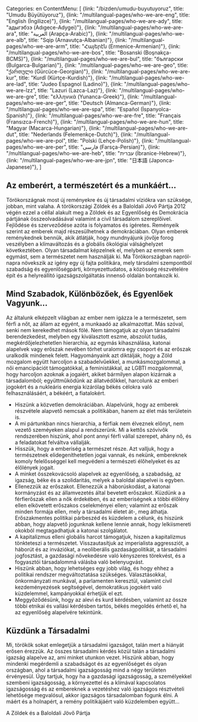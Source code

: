Categories: en
ContentMenu: [
  {link: "/bizden/umudu-buyutuyoruz", title: "Umudu Büyütüyoruz"},
  {link: "/multilangual-pages/who-we-are-eng", title: "English (İngilizce)"},
  {link: "/multilangual-pages/who-we-are-ady", title: "адыгэбзэ (Adıgece-Adygei)"},
  {link: "/multilangual-pages/who-we-are-ara", title: "العربية (Arapça-Arabic)"},
  {link: "/multilangual-pages/who-we-are-alb", title: "Sqip (Arnavutça-Albanian)"},
  {link: "/multilangual-pages/who-we-are-arm", title: "Հայերէն (Ermenice-Armenian)"},
  {link: "/multilangual-pages/who-we-are-bos", title: "Bosanski (Boşnakça-BCMS)"},
  {link: "/multilangual-pages/who-we-are-bul", title: "български (Bulgarca-Bulgarian)"},
  {link: "/multilangual-pages/who-we-are-geo", title: "ქართული (Gürcüce-Georgian)"},
  {link: "/multilangual-pages/who-we-are-kur", title: "Kurdî (Kürtçe-Kurdish)"},
  {link: "/multilangual-pages/who-we-are-lad", title: "Judeo Espagnol (Ladino)"},
  {link: "/multilangual-pages/who-we-are-lzz", title: "Lazuri (Lazca-Laz)"},
  {link: "/multilangual-pages/who-we-are-gre", title: "ελληνικά (Yunanca-Greek)"},
  {link: "/multilangual-pages/who-we-are-ger", title: "Deutsch (Almanca-German)"},
  {link: "/multilangual-pages/who-we-are-spa", title: "Español (İspanyolca-Spanish)"},
  {link: "/multilangual-pages/who-we-are-fre", title: "Français (Fransızca-French)"},
  {link: "/multilangual-pages/who-we-are-hun", title: "Magyar (Macarca-Hungarian)"},
  {link: "/multilangual-pages/who-we-are-dut", title: "Nederlands (Felemenkçe-Dutch)"},
  {link: "/multilangual-pages/who-we-are-pol", title: "Polski (Lehçe-Polish)"},
  {link: "/multilangual-pages/who-we-are-per", title: "فارسى (Farsça-Persian)"},
  {link: "/multilangual-pages/who-we-are-heb", title: "עברית (İbranice-Hebrew)"},
  {link: "/multilangual-pages/who-we-are-jpn", title: "日本語 (Japonca-Japanese)"},
  ]


##	Az emberért, a természetért és a munkáért…
 
Törökországnak most új reményekre és új társadalmi víziókra van szüksége, jobban, mint valaha.
A törökországi Zöldek és a Baloldali Jövő Pártja 2012 végén ezzel a céllal alakult meg a Zöldek és az Egyenlőség és Demokrácia pártjának összeolvadásával valamint a civil társadalom szereplőivel. Fejlődése és szerveződése azóta is folyamatos és ígéretes.
Reményeik szerint az emberek majd részesülhetnek a demokráciában. 
Olyan emberek reménykednek bennük, akik átlátják, hogy mundnyájunk jövője forog veszélyben a klímaváltozás és a globális ökológiai válsághelyzet következtében.
Olyan társadalmat képzelnek el, melyben az emerek sem egymást, sem a természetet nem használják ki. 
Ma Törökországban napról-napra növekszik az igény egy új fajta politikára, mely társdalmi szempontból szabadság és egyenlőségpárti, környezettudatos, a közösség részvételére épít és a helyreállító igazságszolgáltatás innenső oldalán bontakozik ki. 

## Mind Szabadok, Különbözőek, és Egyenlőek Vagyunk…

Az általunk elképzelt világban az ember nem igázza le a természetet, sem  férfi a nőt, az állam az egyént, a munkaadó az alkalmazottat. Más szóval, senki nem kerekedhet mások fölé. Nem támogatjuk az olyan társadalmi berendezkedést, melyben egy kiválasztott eszme, abszolút tudás, megkérdőjelezhetetlen hierarchia, az egymás kihasználása, katonai alapelvek vagy erőszak nevében törhet uralomra egy csoport és az erőszak uralkodik mindenek felett.
Hagyományaink azt diktálják, hogy a Zöld mozgalom együtt harcoljon a szabadelvűekkel, a munkásmozgalommal, a női emancipációt támogatókkal, a feministákkal, az LGBTI mozgalommal, hogy harcoljon azoknak a jogaiért, akiket bármilyen alapon kizárnak a társadalomból; együttműködünk az állatvédőkkel, harcolunk az emberi jogokért és a nukleáris energia kizárólag békés célokra való felhasználásáért, a békéért, a fiatalokért.

- Hiszünk a közvetlen demokráciában. Alapelvünk, hogy az emberek részvétele alapvető nemcsak a politikában, hanem az élet más területein is. 
- A mi pártunkban nincs hierarchia, a férfiak nem élveznek előnyt, nem vezető szeméyeken alapul a rendszerünk. Mi a kettős szóvivők rendszerében hiszünk, ahol pont annyi férfi vállal szerepet, ahány nő, és a feladatokat felváltva vállalják. 
- Hisszük, hogy a emberiség a természet része. Azt valljuk, hogy a természetnek elidegeníthetetlen jogai vannak, és nekünk, embereknek komoly felelősséggel kell megvédeni a természeti élőhelyeket és az élőlények jogait. 
- A minket összekovácsoló alapelvek az egyenlőség, a szabadság, az igazság, béke és a szolidaritás, melyek a baloldal alapelvei is egyben.
- Ellenezzük az erőszakot. Ellenezzük a háborúskodást, a katonai kormányzást és az államvezetés által bevetett erőszakot. Küzdünk a a férfierőszak ellen a nők érdekében, és az emberiségnek a többi élőlény ellen elkövetett erőszakos cselekményei ellen; valamint az erőszak minden formája ellen, mely a társadalmi életet át-, meg áthatja. Erőszakmentes politikai párbeszéd és küzdelem a célunk, és hiszünk abban, hogy alapvető jogunknak kellene lennie annak, hogy lelkiismereti okokból megtagadhatjuk a katonai szolgálatot. 
- A kapitalizmus elleni globális harcot támogatjuk, hiszen a kapitalizmus tönkteteszi a természetet. Visszautasítjuk az imperialista aggressziót, a háborút és az inváziókat, a neoliberális gazdaságpolitikát, a társadalmi jogfosztást, a gazdasági nővekedésre való kényszeres törekvést, és a fogyasztói társadalommá válásba való belenyugvást.  
- Hiszünk abban, hogy lehetséges egy jobb világ, és hogy ehhez a politikai rendszer megváltoztatása szükséges. Választásokkal, önkormányzati munkával, a parlamenten keresztül, valamint civil kezdeményezések segítségével, demokratikus jogokért való küzdelemmel, kampányokkal érhetjük el ezt. 
- Meggyőződésünk, hogy az alevi és kurd kérdésben, valamint az össze többi etnikai és vallási kérdésben tartós, békés megoldés érhető el, ha az egyenlőség alapelvére tekintünk. 

## Küzdünk a Társadalmi 
Mi, törökök sokat emlegetjük a társadalmi igazságot, talán mert a hiányát erősen érezzük.
Az összes társadalmi kérdés közül talán a társadalmi igazság alapelve az, ami minket utunkon vezet. 
Hiszünk abban, hogy mindenki megérdemli a szabadságot és az egyenlőséget és olyan országban, ahol a társadalmi igazságosság mind a négy területen érvényesül. 
Úgy tartjuk, hogy ha a gazdasági igazságosság, a személyekkel szembeni igazságosság, a környezettel és a klímával kapcsolatos igazságosság és az embereknek a vezetéshez való igazságos résztvételi lehetősége megvalósul, akkor igazságos társadalomban fogunk élni. 
A máért és a holnapért, a remény politikájáért  való küzdelemben együtt...

A Zöldek és a Baloldali Jövő Pártja
